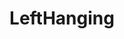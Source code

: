 ---
title: LeftHanging
crosslinks:
- righthanging
- Cricket
- cringepics
- WMMA
- LivestreamFail
- MMA
- videos
- '2013'
---
